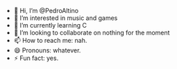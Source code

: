 - 👋 Hi, I’m @PedroAltino
- 👀 I’m interested in music and games
- 🌱 I’m currently learning C
- 💞️ I’m looking to collaborate on nothing for the moment
- 📫 How to reach me: nah.
- 😄 Pronouns: whatever.
- ⚡ Fun fact: yes.

<!---
JonosJhonso/JonosJhonso is a ✨ special ✨ repository because its `README.md` (this file) appears on your GitHub profile.
You can click the Preview link to take a look at your changes.
--->
